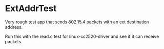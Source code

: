 ExtAddrTest
===========

Very rough test app that sends 802.15.4 packets with an ext destination address.

Run this with the read.c test for linux-cc2520-driver and see if it can receive
packets.
